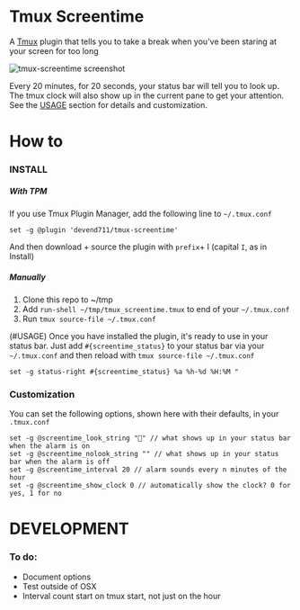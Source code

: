 # Tmux Screentime

A [Tmux](https://github.com/tmux/tmux/wiki) plugin that tells you to take a break when you've been staring at your screen for too long

![tmux-screentime screenshot](https://user-images.githubusercontent.com/4107518/27671637-13f37dfa-5c63-11e7-8775-0aa6acaece7f.png)

Every 20 minutes, for 20 seconds, your status bar will tell you to look up. The tmux clock will also show up in the current pane to get your attention. See the [USAGE](#USAGE) section for details and customization.

# How to

### INSTALL
##### With TPM
If you use Tmux Plugin Manager, add the following line to `~/.tmux.conf`

```
set -g @plugin 'devend711/tmux-screentime'
```

And then download + source the plugin with `prefix`+ I (capital `I`, as in Install)

##### Manually
1. Clone this repo to ~/tmp
2. Add `run-shell ~/tmp/tmux_screentime.tmux` to end of your `~/.tmux.conf`
3. Run `tmux source-file ~/.tmux.conf`

(#USAGE)
Once you have installed the plugin, it's ready to use in your status bar. Just add `#{screentime_status}` to your status bar via your `~/.tmux.conf` and then reload with `tmux source-file ~/.tmux.conf`

```
set -g status-right #{screentime_status} %a %h-%d %H:%M "
``` 

### Customization

You can set the following options, shown here with their defaults, in your `.tmux.conf`

```
set -g @screentime_look_string "👀" // what shows up in your status bar when the alarm is on
set -g @screentime_nolook_string "" // what shows up in your status bar when the alarm is off
set -g @screentime_interval 20 // alarm sounds every n minutes of the hour
set -g @screentime_show_clock 0 // automatically show the clock? 0 for yes, 1 for no 
```

# DEVELOPMENT
### To do:
- Document options
- Test outside of OSX 
- Interval count start on tmux start, not just on the hour
